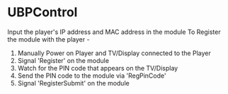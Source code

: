 # UBPControl
Input the player's IP address and MAC address in the module
To Register the module with the player -
1. Manually Power on Player and TV/Display connected to the Player
2. Signal 'Register' on the module
3. Watch for the PIN code that appears on the TV/Display
4. Send the PIN code to the module via 'RegPinCode'
5. Signal 'RegisterSubmit' on the module
